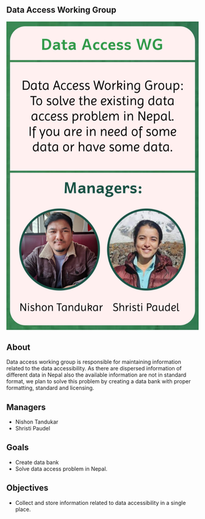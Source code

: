 ## Data Access Working Group

![Data access Working Group](data_access_wg.png)

## About

Data access working group is responsible for maintaining information related to the data accessibility. As there are dispersed information of different data in Nepal also the available information are not in standard format, we plan to solve this problem by creating a data bank with proper formatting, standard and licensing.

## Managers

- Nishon Tandukar
- Shristi Paudel

## Goals

- Create data bank
- Solve data access problem in Nepal.

## Objectives

- Collect and store information related to data accessibility in a single place.
